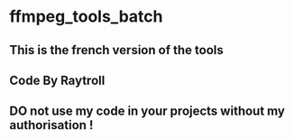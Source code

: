 # ffmpeg_tools_batch
This is the french version of the tools
---------------------------------------
Code By Raytroll
---------------------------------------
DO not use my code in your projects without my authorisation !
---------------------------------------
